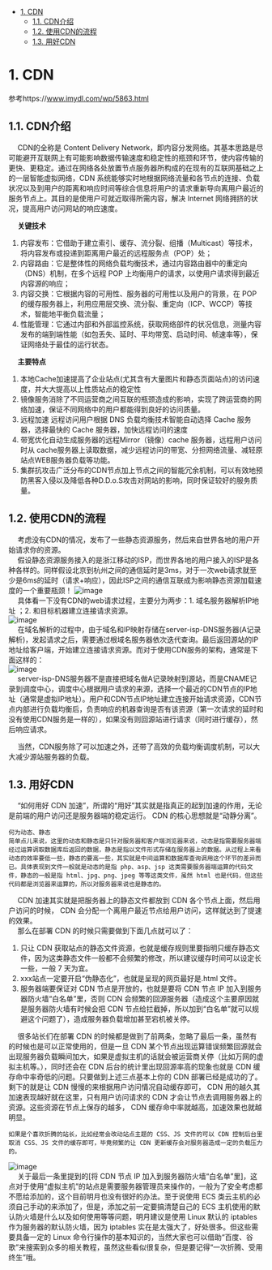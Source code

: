 <!-- TOC -->

- [1. CDN](#1-cdn)
    - [1.1. CDN介绍](#11-cdn介绍)
    - [1.2. 使用CDN的流程](#12-使用cdn的流程)
    - [1.3. 用好CDN](#13-用好cdn)

<!-- /TOC -->

# 1. CDN  
<!-- 
https://www.imydl.com/work/4073.html
-->
参考https://www.imydl.com/wp/5863.html

## 1.1. CDN介绍  
&emsp; CDN的全称是 Content Delivery Network，即内容分发网络。其基本思路是尽可能避开互联网上有可能影响数据传输速度和稳定性的瓶颈和环节，使内容传输的更快、更稳定。通过在网络各处放置节点服务器所构成的在现有的互联网基础之上的一层智能虚拟网络，CDN 系统能够实时地根据网络流量和各节点的连接、负载状况以及到用户的距离和响应时间等综合信息将用户的请求重新导向离用户最近的服务节点上。其目的是使用户可就近取得所需内容，解决 Internet 网络拥挤的状况，提高用户访问网站的响应速度。  

&emsp; **关键技术**  
1. 内容发布：它借助于建立索引、缓存、流分裂、组播（Multicast）等技术，将内容发布或投递到距离用户最近的远程服务点（POP）处；
2. 内容路由：它是整体性的网络负载均衡技术，通过内容路由器中的重定向（DNS）机制，在多个远程 POP 上均衡用户的请求，以使用户请求得到最近内容源的响应；
3. 内容交换：它根据内容的可用性、服务器的可用性以及用户的背景，在 POP 的缓存服务器上，利用应用层交换、流分裂、重定向（ICP、WCCP）等技术，智能地平衡负载流量；
4. 性能管理：它通过内部和外部监控系统，获取网络部件的状况信息，测量内容发布的端到端性能（如包丢失、延时、平均带宽、启动时间、帧速率等），保证网络处于最佳的运行状态。

&emsp; **主要特点**  
1. 本地Cache加速提高了企业站点(尤其含有大量图片和静态页面站点)的访问速度，并大大提高以上性质站点的稳定性
2. 镜像服务消除了不同运营商之间互联的瓶颈造成的影响，实现了跨运营商的网络加速，保证不同网络中的用户都能得到良好的访问质量。
3. 远程加速 远程访问用户根据 DNS 负载均衡技术智能自动选择 Cache 服务器，选择最快的 Cache 服务器，加快远程访问的速度
4. 带宽优化自动生成服务器的远程Mirror（镜像）cache 服务器，远程用户访问时从 cache服务器上读取数据，减少远程访问的带宽、分担网络流量、减轻原站点WEB服务器负载等功能。
5. 集群抗攻击广泛分布的CDN节点加上节点之间的智能冗余机制，可以有效地预防黑客入侵以及降低各种D.D.o.S攻击对网站的影响，同时保证较好的服务质量。

## 1.2. 使用CDN的流程  
<!-- 
https://blog.csdn.net/hetoto/article/details/90509328
-->
&emsp; 考虑没有CDN的情况，发布了一些静态资源服务，然后来自世界各地的用户开始请求你的资源。  
&emsp; 假设静态资源服务接入的是浙江移动的ISP，而世界各地的用户接入的ISP是各种各样的。同样假设北京到杭州之间的通信延时是3ms，对于一次web请求就至少是6ms的延时（请求+响应），因此ISP之间的通信互联成为影响静态资源加载速度的一个重要瓶颈！
![image](https://gitee.com/wt1814/pic-host/raw/master/images/system/loadBalance/cdn/cdn-1.png)  
&emsp; 具体看一下没有CDN的web请求过程，主要分为两步：1. 域名服务器解析IP地址 ；2. 和目标机器建立连接请求资源。  
![image](https://gitee.com/wt1814/pic-host/raw/master/images/system/loadBalance/cdn/cdn-2.png)  
&emsp; 在域名解析的过程中，由于域名和IP映射存储在server-isp-DNS服务器(A记录解析)，发起请求之后，需要通过根域名服务器依次迭代查询。最后返回源站的IP地址给客户端，开始建立连接请求资源。而对于使用CDN服务的架构，通常是下面这样的：  
![image](https://gitee.com/wt1814/pic-host/raw/master/images/system/loadBalance/cdn/cdn-3.png)  
&emsp; server-isp-DNS服务器不是直接把域名做A记录映射到源站，而是CNAME记录到调度中心，调度中心根据用户请求的来源，选择一个最近的CDN节点的IP地址（通常是虚拟IP地址）。用户和CDN节点IP地址建立连接开始请求资源，CDN节点内部进行负载均衡后，负责响应的机器查询是否有该资源（第一次请求的延时和没有使用CDN服务是一样的），如果没有则回源站进行请求（同时进行缓存），然后响应请求。  
<!-- 
看完原理和架构之后，再来看你的问题，当然就是看看web请求是否存在跨ISP通信的情况了。 
--> 
&emsp; 当然，CDN服务除了可以加速之外，还带了高效的负载均衡调度机制，可以大大减少源站服务器的负载。  

## 1.3. 用好CDN  
<!-- 
https://www.imydl.com/work/4073.html
-->

&emsp; “如何用好 CDN 加速”，所谓的“用好”其实就是指真正的起到加速的作用，无论是前端的用户访问还是服务器端的稳定运行。 CDN 的核心思想就是“动静分离”。  

    何为动态、静态
    简单点儿来说，这里的动态和静态是只针对服务器和客户端浏览器来说，动态是指需要服务器端经过运算调取数据库后返回的数据，静态是指以文件形式存储在服务器上的数据。从过程上来看动态的效率要低一些，静态的要高一些，其实就是中间运算和数据库查询调用这个环节的差异而已。具体表现到文件一般就是动态的是指 php、asp、jsp 这类需要服务器端运算的代码文件，静态的一般是指 html、jpg、png、jpeg 等等这类文件，虽然 html 也是代码，但这些代码都是浏览器来运算的，所以对服务器来说也是静态的。

&emsp; CDN 加速其实就是把服务器上的静态文件都放到 CDN 各个节点上面，然后用户访问的时候， CDN 会分配一个离用户最近节点给用户访问，这样就达到了提速的效果。  
&emsp; 那么在部署 CDN 的时候只需要做到下面几点就可以了：

1. 只让 CDN 获取站点的静态文件资源，也就是缓存规则里要指明只缓存静态文件，因为这类静态文件一般都不会频繁的修改，所以建议缓存时间可以设定长一些，一般 7 天为宜。  
2.  xxx站点一定要开启“伪静态化”，也就是呈现的网页最好是.html 文件。  
3. 服务器端要保证对 CDN 节点是开放的，也就是要将 CDN 节点 IP 加入到服务器防火墙“白名单”里，否则 CDN 会频繁的回源服务器（造成这个主要原因就是服务器防火墙有时候会把 CDN 节点给拦截掉，所以加到“白名单”就可以规避这个问题了），造成服务器负载增加甚至宕机被关停。  

&emsp; 很多站长们在部署 CDN 的时候都是做到了前两条，忽略了最后一条，虽然有的时候也是可以正常使用的，但是一旦 CDN 某个节点出现运算错误频繁回源就会出现服务器负载瞬间加大，如果是虚拟主机的话就会被运营商关停（比如万网的虚拟主机等。），同时还会在 CDN 后台的统计里出现回源率高的现象也就是 CDN 缓存命中率奇低的问题。只要做到上述三点基本上你的 CDN 部署已经是成功的了。剩下的就是让 CDN 慢慢的来根据用户访问情况自动缓存即可， CDN 用的越久其加速表现越好就在这里，只有用户访问请求的 CDN 才会让节点去调用服务器上的资源。这些资源在节点上保存的越多， CDN 缓存命中率就越高，加速效果也就越明显。  

    如果是个喜欢折腾的站长，比如经常会改动站点主题的 CSS、JS 文件的可以 CDN 控制后台里取消 CSS、JS 文件的缓存即可，毕竟频繁的让 CDN 更新缓存会对服务器造成一定的负载压力的。

![image](https://gitee.com/wt1814/pic-host/raw/master/images/system/loadBalance/cdn/cdn-4.png)  
&emsp; 关于最后一条里提到的[将 CDN 节点 IP 加入到服务器防火墙“白名单”里]，这点对于使用“虚拟主机”的站点是需要服务器管理员来操作的，一般为了安全考虑都不愿给添加的，这个目前明月也没有很好的办法。至于说使用 ECS 类云主机的必须自己手动的来添加了，但是，添加之前一定要搞清楚自己的 ECS 主机使用的默认防火墙是什么以及如何使用等等问题，明月建议是使用 Linux 默认的 iptables 作为服务器的默认防火墙，因为 iptables 实在是太强大了，好处很多。但这些需要具备一定的 Linux 命令行操作的基本知识的，当然大家也可以借助“百度、谷歌”来搜索到众多的相关教程，虽然这些看似很复杂，但是要记得“一次折腾、受用终生”哦。  

